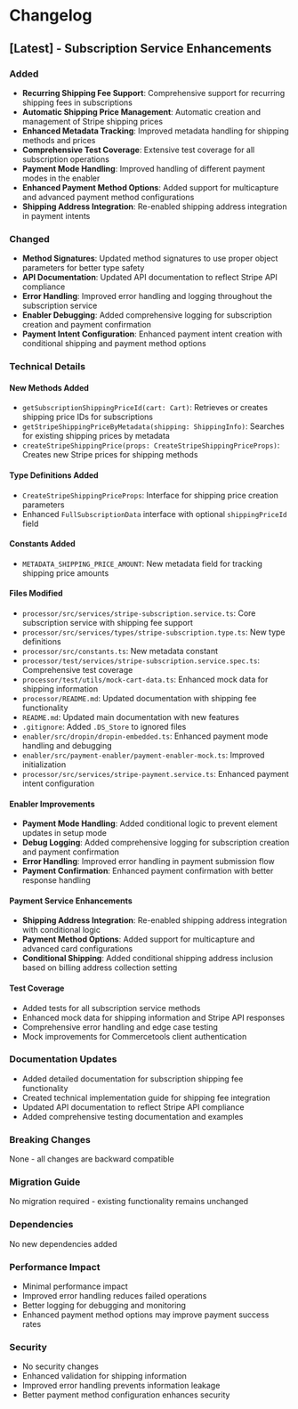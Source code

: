 # Changelog

## [Latest] - Subscription Service Enhancements

### Added
- **Recurring Shipping Fee Support**: Comprehensive support for recurring shipping fees in subscriptions
- **Automatic Shipping Price Management**: Automatic creation and management of Stripe shipping prices
- **Enhanced Metadata Tracking**: Improved metadata handling for shipping methods and prices
- **Comprehensive Test Coverage**: Extensive test coverage for all subscription operations
- **Payment Mode Handling**: Improved handling of different payment modes in the enabler
- **Enhanced Payment Method Options**: Added support for multicapture and advanced payment method configurations
- **Shipping Address Integration**: Re-enabled shipping address integration in payment intents

### Changed
- **Method Signatures**: Updated method signatures to use proper object parameters for better type safety
- **API Documentation**: Updated API documentation to reflect Stripe API compliance
- **Error Handling**: Improved error handling and logging throughout the subscription service
- **Enabler Debugging**: Added comprehensive logging for subscription creation and payment confirmation
- **Payment Intent Configuration**: Enhanced payment intent creation with conditional shipping and payment method options

### Technical Details

#### New Methods Added
- `getSubscriptionShippingPriceId(cart: Cart)`: Retrieves or creates shipping price IDs for subscriptions
- `getStripeShippingPriceByMetadata(shipping: ShippingInfo)`: Searches for existing shipping prices by metadata
- `createStripeShippingPrice(props: CreateStripeShippingPriceProps)`: Creates new Stripe prices for shipping methods

#### Type Definitions Added
- `CreateStripeShippingPriceProps`: Interface for shipping price creation parameters
- Enhanced `FullSubscriptionData` interface with optional `shippingPriceId` field

#### Constants Added
- `METADATA_SHIPPING_PRICE_AMOUNT`: New metadata field for tracking shipping price amounts

#### Files Modified
- `processor/src/services/stripe-subscription.service.ts`: Core subscription service with shipping fee support
- `processor/src/services/types/stripe-subscription.type.ts`: New type definitions
- `processor/src/constants.ts`: New metadata constant
- `processor/test/services/stripe-subscription.service.spec.ts`: Comprehensive test coverage
- `processor/test/utils/mock-cart-data.ts`: Enhanced mock data for shipping information
- `processor/README.md`: Updated documentation with shipping fee functionality
- `README.md`: Updated main documentation with new features
- `.gitignore`: Added `.DS_Store` to ignored files
- `enabler/src/dropin/dropin-embedded.ts`: Enhanced payment mode handling and debugging
- `enabler/src/payment-enabler/payment-enabler-mock.ts`: Improved initialization
- `processor/src/services/stripe-payment.service.ts`: Enhanced payment intent configuration

#### Enabler Improvements
- **Payment Mode Handling**: Added conditional logic to prevent element updates in setup mode
- **Debug Logging**: Added comprehensive logging for subscription creation and payment confirmation
- **Error Handling**: Improved error handling in payment submission flow
- **Payment Confirmation**: Enhanced payment confirmation with better response handling

#### Payment Service Enhancements
- **Shipping Address Integration**: Re-enabled shipping address integration with conditional logic
- **Payment Method Options**: Added support for multicapture and advanced card configurations
- **Conditional Shipping**: Added conditional shipping address inclusion based on billing address collection setting

#### Test Coverage
- Added tests for all subscription service methods
- Enhanced mock data for shipping information and Stripe API responses
- Comprehensive error handling and edge case testing
- Mock improvements for Commercetools client authentication

### Documentation Updates
- Added detailed documentation for subscription shipping fee functionality
- Created technical implementation guide for shipping fee integration
- Updated API documentation to reflect Stripe API compliance
- Added comprehensive testing documentation and examples

### Breaking Changes
None - all changes are backward compatible

### Migration Guide
No migration required - existing functionality remains unchanged

### Dependencies
No new dependencies added

### Performance Impact
- Minimal performance impact
- Improved error handling reduces failed operations
- Better logging for debugging and monitoring
- Enhanced payment method options may improve payment success rates

### Security
- No security changes
- Enhanced validation for shipping information
- Improved error handling prevents information leakage
- Better payment method configuration enhances security 